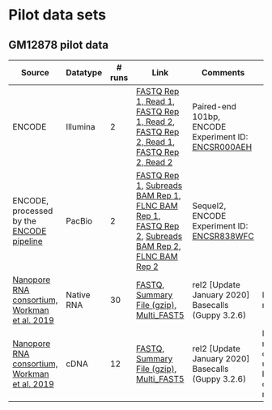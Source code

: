 # Pilot data sets

## GM12878 pilot data

| Source | Datatype | # runs | Link | Comments | Known Issues |
| -------- | ------ | ---- | ---- | ----- | ----- |
| ENCODE | Illumina | 2 | [FASTQ Rep 1, Read 1](https://www.encodeproject.org/files/ENCFF001RVT/@@download/ENCFF001RVT.fastq.gz), [FASTQ Rep 1, Read 2](https://www.encodeproject.org/files/ENCFF001RVZ/@@download/ENCFF001RVZ.fastq.gz), [FASTQ Rep 2, Read 1](https://www.encodeproject.org/files/ENCFF001RVX/@@download/ENCFF001RVX.fastq.gz), [FASTQ Rep 2, Read 2](https://www.encodeproject.org/files/ENCFF001RWB/@@download/ENCFF001RWB.fastq.gz) | Paired-end 101bp, ENCODE Experiment ID: [ENCSR000AEH](https://www.encodeproject.org/experiments/ENCSR000AEH/) |
| ENCODE, processed by the [ENCODE pipeline](https://www.encodeproject.org/documents/81af563b-5134-4f78-9bc4-41cb42cc6a48/@@download/attachment/ENCODE%20Long%20Read%20RNA-Seq%20Analysis%20Pipeline%20v3%20%28Human%29.pdf) | PacBio | 2 | [FASTQ Rep 1](https://www.encodeproject.org/files/ENCFF450VAU/@@download/ENCFF450VAU.fastq.gz), [Subreads BAM Rep 1](http://crick.bio.uci.edu/freese/lrgasp_data/PB125/PB125.subreads.bam.gz), [FLNC BAM Rep 1](http://crick.bio.uci.edu/freese/lrgasp_data/PB125/PB125.flnc.bam), [FASTQ Rep 2](https://www.encodeproject.org/files/ENCFF694DIE/@@download/ENCFF694DIE.fastq.gz), [Subreads BAM Rep 2](http://crick.bio.uci.edu/freese/lrgasp_data/PB126/PB126.subreads.bam.gz), [FLNC BAM Rep 2](http://crick.bio.uci.edu/freese/lrgasp_data/PB126/PB126.flnc.bam) | Sequel2, ENCODE Experiment ID: [ENCSR838WFC](https://www.encodeproject.org/experiments/ENCSR838WFC/) |
|[Nanopore RNA consortium, Workman et al. 2019](https://github.com/nanopore-wgs-consortium/NA12878/blob/master/RNA.md)| Native RNA | 30 | [FASTQ](http://s3.amazonaws.com/nanopore-human-wgs/rna/fastq/NA12878-DirectRNA_All_Guppy_3.2.6.fastq.gz), [Summary File (gzip)](http://s3.amazonaws.com/nanopore-human-wgs/rna/summaries/NA12878-DirectRNA_All_Guppy_3.2.6_sequencing_summary.txt.gz), [Multi_FAST5](http://s3.amazonaws.com/nanopore-human-wgs/rna/links/NA12878-DirectRNA_All.files.txt) | rel2 [Update January 2020] Basecalls (Guppy 3.2.6) | Duplicate reads exist
|[Nanopore RNA consortium, Workman et al. 2019](https://github.com/nanopore-wgs-consortium/NA12878/blob/master/RNA.md)| cDNA | 12 | [FASTQ](http://s3.amazonaws.com/nanopore-human-wgs/rna/fastq/NA12878-cDNA_All_Guppy_3.2.6.fastq.gz), [Summary File (gzip)](http://s3.amazonaws.com/nanopore-human-wgs/rna/summaries/NA12878-cDNA_All_Guppy_3.2.6_sequencing_summary.txt.gz), [Multi_FAST5](http://s3.amazonaws.com/nanopore-human-wgs/rna/links/NA12878-cDNA_All.files.txt) |rel2 [Update January 2020] Basecalls (Guppy 3.2.6) | Low mappability, contains uracil bases, dupicate reads exist

